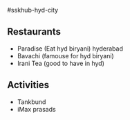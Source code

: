 #sskhub-hyd-city
## Restaurants
- Paradise (Eat hyd biryani) hyderabad
- Bavachi (famouse for hyd biryani)
- Irani Tea (good to have in hyd)
## Activities
- Tankbund
- iMax prasads